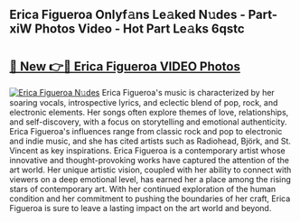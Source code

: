 ## Erica Figueroa Onlyf𝚊ns Le𝚊ked N𝚞des - Part-xiW Photos Video - Hot Part Le𝚊ks 6qstc

# <h2><a href="http://ab68597.deff.icu/?id=Erica+Figueroa">🔗 New 👉🔴 Erica Figueroa VIDEO Photos</a></h2>

[![Erica Figueroa N𝚞des](https://i.imgur.com/rIISA9y.gif)](http://ab68597.deff.icu/?id=Erica+Figueroa)
Erica Figueroa's music is characterized by her soaring vocals, introspective lyrics, and eclectic blend of pop, rock, and electronic elements. Her songs often explore themes of love, relationships, and self-discovery, with a focus on storytelling and emotional authenticity. Erica Figueroa's influences range from classic rock and pop to electronic and indie music, and she has cited artists such as Radiohead, Björk, and St. Vincent as key inspirations. Erica Figueroa is a contemporary artist whose innovative and thought-provoking works have captured the attention of the art world. Her unique artistic vision, coupled with her ability to connect with viewers on a deep emotional level, has earned her a place among the rising stars of contemporary art. With her continued exploration of the human condition and her commitment to pushing the boundaries of her craft, Erica Figueroa is sure to leave a lasting impact on the art world and beyond.
